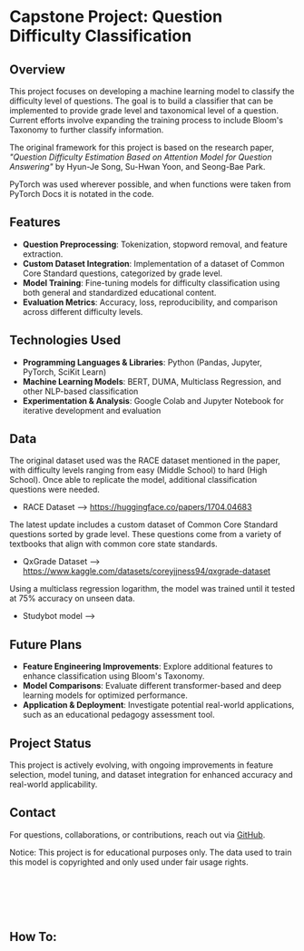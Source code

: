 # **Capstone Project: Question Difficulty Classification**  

## **Overview**  
This project focuses on developing a machine learning model to classify the difficulty level of questions. The goal is to build a classifier that can be implemented to provide grade level and taxonomical level of a question. Current efforts involve expanding the training process to include Bloom's Taxonomy to further classify information. 

The original framework for this project is based on the research paper, *"Question Difficulty Estimation Based on Attention Model for Question Answering"* by Hyun-Je Song, Su-Hwan Yoon, and Seong-Bae Park.  

PyTorch was used wherever possible, and when functions were taken from PyTorch Docs it is notated in the code.  


## **Features**  
- **Question Preprocessing**: Tokenization, stopword removal, and feature extraction.  
- **Custom Dataset Integration**: Implementation of a dataset of Common Core Standard questions, categorized by grade level.  
- **Model Training**: Fine-tuning models for difficulty classification using both general and standardized educational content.  
- **Evaluation Metrics**: Accuracy, loss, reproducibility, and comparison across different difficulty levels.  


## **Technologies Used**  
- **Programming Languages & Libraries**: Python (Pandas, Jupyter, PyTorch, SciKit Learn)  
- **Machine Learning Models**: BERT, DUMA, Multiclass Regression, and other NLP-based classification  
- **Experimentation & Analysis**: Google Colab and Jupyter Notebook for iterative development and evaluation  


## **Data**  
The original dataset used was the RACE dataset mentioned in the paper, with difficulty levels ranging from easy (Middle School) to hard (High School).  Once able to replicate the model, additional classification questions were needed. 
- RACE Dataset --> https://huggingface.co/papers/1704.04683


The latest update includes a custom dataset of Common Core Standard questions sorted by grade level.  These questions come from a variety of textbooks that align with common core state standards.
- QxGrade Dataset --> https://www.kaggle.com/datasets/coreyjjness94/qxgrade-dataset


Using a multiclass regression logarithm, the model was trained until it tested at 75% accuracy on unseen data. 
- Studybot model --> 


## **Future Plans**  
- **Feature Engineering Improvements**: Explore additional features to enhance classification using Bloom's Taxonomy.   
- **Model Comparisons**: Evaluate different transformer-based and deep learning models for optimized performance.  
- **Application & Deployment**: Investigate potential real-world applications, such as an educational pedagogy assessment tool.  


## **Project Status**  
This project is actively evolving, with ongoing improvements in feature selection, model tuning, and dataset integration for enhanced accuracy and real-world applicability.  


## **Contact**  
For questions, collaborations, or contributions, reach out via [GitHub](https://github.com/coreyjness).  

Notice:  This project is for educational purposes only.  The data used to train this model is copyrighted and only used under fair usage rights.  


<br><br><br><br>

## **How To:** 